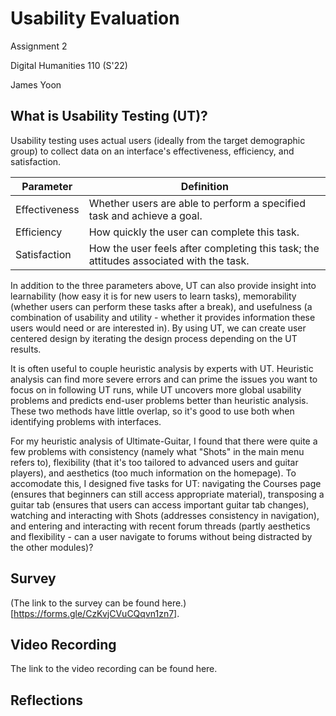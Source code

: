 # Usability Evaluation
Assignment 2

Digital Humanities 110 (S'22)

James Yoon



## What is Usability Testing (UT)?

Usability testing uses actual users (ideally from the target demographic group) to collect data on an interface's effectiveness, efficiency, and satisfaction.

| Parameter      | Definition |
| ----------- | ----------- |
| Effectiveness      | Whether users are able to perform a specified task and achieve a goal.       |
| Efficiency   | How quickly the user can complete this task.        |
| Satisfaction   | How the user feels after completing this task; the attitudes associated with the task.        |

In addition to the three parameters above, UT can also provide insight into learnability (how easy it is for new users to learn tasks), memorability (whether users can perform these tasks after a break), and usefulness (a combination of usability and utility - whether it provides information these users would need or are interested in). By using UT, we can create user centered design by iterating the design process depending on the UT results. 

It is often useful to couple heuristic analysis by experts with UT. Heuristic analysis can find more severe errors and can prime the issues you want to focus on in following UT runs, while UT uncovers more global usability problems and predicts end-user problems better than heuristic analysis. These two methods have little overlap, so it's good to use both when identifying problems with interfaces.

For my heuristic analysis of Ultimate-Guitar, I found that there were quite a few problems with consistency (namely what "Shots" in the main menu refers to), flexibility (that it's too tailored to advanced users and guitar players), and aesthetics (too much information on the homepage). To accomodate this, I designed five tasks for UT: navigating the Courses page (ensures that beginners can still access appropriate material), transposing a guitar tab (ensures that users can access important guitar tab changes), watching and interacting with Shots (addresses consistency in navigation), and entering and interacting with recent forum threads (partly aesthetics and flexibility - can a user navigate to forums without being distracted by the other modules)?

## Survey

(The link to the survey can be found here.)[https://forms.gle/CzKvjCVuCQqvn1zn7].

## Video Recording

The link to the video recording can be found here.

## Reflections
